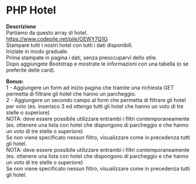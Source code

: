 PHP Hotel
===
**Descrizione**  
Partiamo da questo array di hotel. https://www.codepile.net/pile/OEWY7Q1G  
Stampare tutti i nostri hotel con tutti i dati disponibili.  
Iniziate in modo graduale.  
Prima stampate in pagina i dati, senza preoccuparvi dello stile.  
Dopo aggiungete Bootstrap e mostrate le informazioni con una tabella (o se preferite delle card).  

**Bonus:**  
1 - Aggiungere un form ad inizio pagina che tramite una richiesta GET permetta di filtrare gli hotel che hanno un parcheggio.  
2 - Aggiungere un secondo campo al form che permetta di filtrare gli hotel per voto (es. inserisco 3 ed ottengo tutti gli hotel che hanno un voto di tre stelle o superiore)  
NOTA: deve essere possibile utilizzare entrambi i filtri contemporaneamente (es. ottenere una lista con hotel che dispongono di parcheggio e che hanno un voto di tre stelle o superiore)  
Se non viene specificato nessun filtro, visualizzare come in precedenza tutti gli hotel.  
NOTA: deve essere possibile utilizzare entrambi i filtri contemporaneamente (es. ottenere una lista con hotel che dispongono di parcheggio e che hanno un voto di tre stelle o superiore)  
Se non viene specificato nessun filtro, visualizzare come in precedenza tutti gli hotel.  
